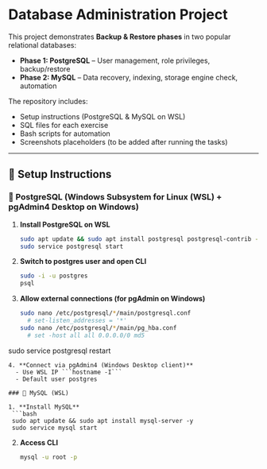 # Database Administration Project

This project demonstrates **Backup & Restore phases** in two popular relational databases:

- **Phase 1: PostgreSQL** – User management, role privileges, backup/restore
- **Phase 2: MySQL** – Data recovery, indexing, storage engine check, automation

The repository includes:
- Setup instructions (PostgreSQL & MySQL on WSL)
- SQL files for each exercise
- Bash scripts for automation
- Screenshots placeholders (to be added after running the tasks)

---

## 🚀 Setup Instructions

### 📌 PostgreSQL (Windows Subsystem for Linux (WSL) + pgAdmin4 Desktop on Windows)

1. **Install PostgreSQL on WSL**
   ```bash
   sudo apt update && sudo apt install postgresql postgresql-contrib -y
   sudo service postgresql start
   ```
2. **Switch to postgres user and open CLI**
   ```bash
   sudo -i -u postgres 
   psql
   ```
3. **Allow external connections (for pgAdmin on Windows)**
   ```bash
   sudo nano /etc/postgresql/*/main/postgresql.conf
     # set-listen_addresses = '*' 
   sudo nano /etc/postgresql/*/main/pg_hba.conf
     # set -host all all 0.0.0.0/0 md5
  sudo service postgresql restart
  ```
4. **Connect via pgAdmin4 (Windows Desktop client)**
    - Use WSL IP ```hostname -I```
    - Default user postgres

### 📌 MySQL (WSL)

1. **Install MySQL**
   ```bash
   sudo apt update && sudo apt install mysql-server -y
   sudo service mysql start
   ```
2. **Access CLI**
   ```bash
   mysql -u root -p
   ```

   

